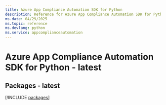 ```yaml
---
title: Azure App Compliance Automation SDK for Python
description: Reference for Azure App Compliance Automation SDK for Python
ms.date: 04/29/2025
ms.topic: reference
ms.devlang: python
ms.service: appcomplianceautomation
---
```

# Azure App Compliance Automation SDK for Python - latest
## Packages - latest
[!INCLUDE [packages](app-compliance-automation-index.md)]